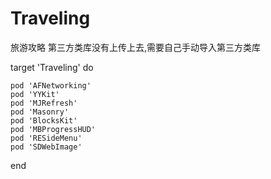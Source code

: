 # Traveling
旅游攻略
第三方类库没有上传上去,需要自己手动导入第三方类库

target 'Traveling' do



    pod 'AFNetworking'
    pod 'YYKit'
    pod 'MJRefresh'
    pod 'Masonry'
    pod 'BlocksKit'
    pod 'MBProgressHUD'
    pod 'RESideMenu'
    pod 'SDWebImage'
end
